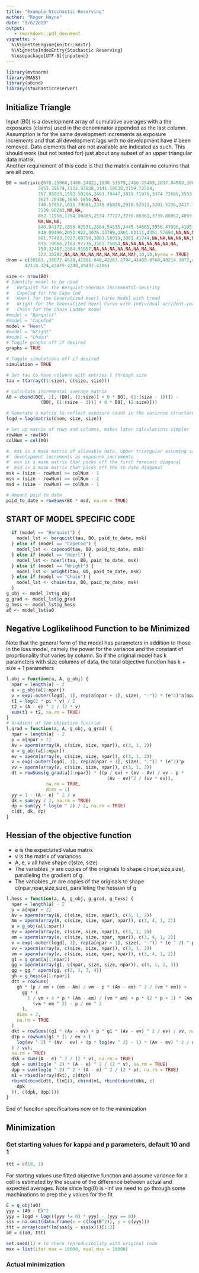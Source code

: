 ```yaml
---
title: "Example Stochastic Reserving"
author: "Roger Hayne"
date: "9/6/2019"
output: 
   - rmarkdown::pdf_document
vignette: >
  %\VignetteEngine{knitr::knitr}
  %\VignetteIndexEntry{Stochastic Reserving}
  %\usepackage[UTF-8]{inputenc}
---
```





```r
library(mvtnorm)
library(MASS)
library(abind)
library(stochasticreserver)
```

## Initialize Triangle

Input (B0) is a development array of cumulative averages with a the
 exposures (claims) used in the denominator appended as the last column.
 Assumption is for the same development increments as exposure increments
 and that all development lags with no development have # been removed.
Data elements that are not available are indicated as such.  This should
work (but not tested for) just about any subset of an upper triangular
data matrix.  
Another requirement of this code is that the matrix contain
no columns that are all zero.


```r
B0 = matrix(c(670.25868,1480.24821,1938.53579,2466.25469,2837.84888,3003.52391,
            3055.38674,3132.93838,3141.18638,3159.72524,
            767.98833,1592.50266,2463.79447,3019.71976,3374.72689,3553.61387,3602.27898,
            3627.28386,3645.5656,NA,
            740.57952,1615.79681,2345.85028,2910.52511,3201.5226,3417.71335,3506.58672,
            3529.00243,NA,NA,
            862.11956,1754.90405,2534.77727,3270.85361,3739.88962,4003.00219,4125.30694,
            NA,NA,NA,
            840.94172,1859.02531,2804.54535,3445.34665,3950.47098,4185.95298,NA,NA,NA,NA,
            848.00496,2052.922,3076.13789,3861.03111,4351.57694,NA,NA,NA,NA,NA,
            901.77403,1927.88718,3003.58919,3881.41744,NA,NA,NA,NA,NA,NA,
            935.19866,2103.97736,3181.75054,NA,NA,NA,NA,NA,NA,NA,
            759.32467,1584.91057,NA,NA,NA,NA,NA,NA,NA,NA,
            723.30282,NA,NA,NA,NA,NA,NA,NA,NA,NA),10,10,byrow = TRUE)
dnom = c(39161.,38672.4628,41801.048,42263.2794,41480.8768,40214.3872,43598.5056,
       42118.324,43479.4248,49492.4106)

size <- nrow(B0)
# Identify model to be used
#   Berquist for the Berquist-Sherman Incremental Severity
#   CapeCod for the Cape Cod
#   Hoerl for the Generalized Hoerl Curve Model with trend
#   Wright for the Generalized Hoerl Curve with individual accident year levels
#   Chain for the Chain Ladder model
#model = "Berquist"
#model = "CapeCod"
model = "Hoerl"
#model = "Wright"
#model = "Chain"
# Toggle graphs off if desired
graphs = TRUE

# Toggle simulations off if desired
simulation = TRUE
```

```r
# Set tau to have columns with entries 1 through size
tau = t(array((1:size), c(size, size)))

# Calculate incremental average matrix
A0 = cbind(B0[, 1], (B0[, (2:size)] + 0 * B0[, (1:(size - 1))]) -
             (B0[, (1:(size - 1))] + 0 * B0[, (2:size)]))

# Generate a matrix to reflect exposure count in the variance structure
logd = log(matrix(dnom, size, size))

# Set up matrix of rows and columns, makes later calculations simpler
rowNum = row(A0)
colNum = col(A0)

#. msk is a mask matrix of allowable data, upper triangular assuming same
#' development increments as exposure increments
#' msn is a mask matrix that picks off the first forecast diagonal
#' msd is a mask matrix that picks off the to date diagonal
msk = (size - rowNum) >= colNum - 1
msn = (size - rowNum) == colNum - 2
msd = (size - rowNum) == colNum - 1

# Amount paid to date
paid_to_date = rowSums(B0 * msd, na.rm = TRUE)
```

## START OF MODEL SPECIFIC CODE 


```r
  if (model == "Berquist") {
    model_lst <- berquist(tau, B0, paid_to_date, msk)
  } else if (model == "CapeCod") {
    model_lst <- capecod(tau, B0, paid_to_date, msk)
  } else if (model == "Hoerl") {
    model_lst <- hoerl(tau, B0, paid_to_date, msk)
  } else if (model == "Wright") {
    model_lst <- wright(tau, B0, paid_to_date, msk)
  } else if (model == "Chain") {
    model_lst <- chain(tau, B0, paid_to_date, msk)
  }
g_obj <- model_lst$g_obj
g_grad <- model_lst$g_grad
g_hess <- model_lst$g_hess
a0 <- model_lst$a0
```

## Negative Loglikelihood Function to be Minimized

Note that the general
form of the model has parameters in addition to those in the loss model,
namely the power for the variance and the constant of proprtionality that
varies by column.  So if the original model has k parameters with size
columns of data, the total objective function has k + size + 1 parameters



```r
l.obj = function(a, A, g_obj) {
  npar = length(a) - 2
  e = g_obj(a[1:npar])
  v = exp(-outer(logd[, 1], rep(a[npar + 1], size), "-")) * (e^2)^a[npar + 2]
  t1 = log(2 * pi * v) / 2
  t2 = (A - e) ^ 2 / (2 * v)
  sum(t1 + t2, na.rm = TRUE)
}
# Gradient of the objective function
l.grad = function(a, A, g_obj, g_grad) {
  npar = length(a) - 2
  p = a[npar + 2]
  Av = aperm(array(A, c(size, size, npar)), c(3, 1, 2))
  e = g_obj(a[1:npar])
  ev = aperm(array(e, c(size, size, npar)), c(3, 1, 2))
  v = exp(-outer(logd[, 1], rep(a[npar + 1], size), "-")) * (e^2)^p
  vv = aperm(array(v, c(size, size, npar)), c(3, 1, 2))
  dt = rowSums(g_grad(a[1:npar]) * ((p / ev) + (ev - Av) / vv - p * 
                                      (Av - ev)^2 / (vv * ev)),
               na.rm = TRUE,
               dims = 1)
  yy = 1 - (A - e) ^ 2 / v
  dk = sum(yy / 2, na.rm = TRUE)
  dp = sum(yy * log(e ^ 2) / 2, na.rm = TRUE)
  c(dt, dk, dp)
}
```

## Hessian of the objective function

-   e is the expectated value matrix
-   v is the matrix of variances
-   A, e, v all have shape c(size, size)
-   The variables _v are copies of the originals to shape c(npar,size,size), paralleling
    the gradient of g.
-   The variables _m are copies of the originals to shape c(npar,npar,size,size),
    paralleling the hessian of g


```r
l.hess = function(a, A, g_obj, g_grad, g_hess) {
  npar = length(a) - 2
  p = a[npar + 2]
  Av = aperm(array(A, c(size, size, npar)), c(3, 1, 2))
  Am = aperm(array(A, c(size, size, npar, npar)), c(3, 4, 1, 2))
  e = g_obj(a[1:npar])
  ev = aperm(array(e, c(size, size, npar)), c(3, 1, 2))
  em = aperm(array(e, c(size, size, npar, npar)), c(3, 4, 1, 2))
  v = exp(-outer(logd[, 1], rep(a[npar + 1], size), "-")) * (e ^ 2) ^ p
  vv = aperm(array(v, c(size, size, npar)), c(3, 1, 2))
  vm = aperm(array(v, c(size, size, npar, npar)), c(3, 4, 1, 2))
  g1 = g_grad(a[1:npar])
  gg = aperm(array(g1, c(npar, size, size, npar)), c(4, 1, 2, 3))
  gg = gg * aperm(gg, c(2, 1, 3, 4))
  gh = g_hess(a[1:npar])
  dtt = rowSums(
    gh * (p / em + (em - Am) / vm - p * (Am - em) ^ 2 / (vm * em)) +
      gg * (
        1 / vm + 4 * p * (Am - em) / (vm * em) + p * (2 * p + 1) * (Am - em) ^ 2 /
          (vm * em ^ 2) - p / em ^ 2
      ),
    dims = 2,
    na.rm = TRUE
  )
  dkt = rowSums((g1 * (Av - ev) + p * g1 * (Av - ev) ^ 2 / ev) / vv, na.rm = TRUE)
  dtp = rowSums(g1 * (1 / ev + (
    log(ev ^ 2) * (Av - ev) + (p * log(ev ^ 2) - 1) * (Av - ev) ^ 2 / ev
  ) / vv),
  na.rm = TRUE)
  dkk = sum((A - e) ^ 2 / (2 * v), na.rm = TRUE)
  dpk = sum(log(e ^ 2) * (A - e) ^ 2 / (2 * v), na.rm = TRUE)
  dpp = sum(log(e ^ 2) ^ 2 * (A - e) ^ 2 / (2 * v), na.rm = TRUE)
  m1 = rbind(array(dkt), c(dtp))
  rbind(cbind(dtt, t(m1)), cbind(m1, rbind(cbind(dkk, c(
    dpk
  )), c(dpk, dpp))))
}
```


End of funciton specificaitons now on to the minimization

## Minimization

### Get starting values for kappa and p parameters, default 10 and 1

```r
ttt = c(10, 1)
```

For starting values use fitted objective function and assume variance for a
cell is estimated by the square of the difference between actual and expected
averages.  Note since log(0) is -Inf we need to go through some machinations
to prep the y values for the fit


```r
E = g_obj(a0)
yyy = (A0 - E)^2
yyy = logd + log(((yyy != 0) * yyy) - (yyy == 0))
sss = na.omit(data.frame(x = c(log(E^2)), y = c(yyy)))
ttt = array(coef(lm(sss$y ~ sss$x)))[1:2]
a0 = c(a0, ttt)

set.seed(1) # to check reproducibility with original code
max = list(iter.max = 10000, eval.max = 10000)
```

### Actual minimization































